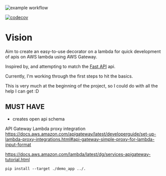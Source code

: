 ![example workflow](https://github.com/harvey251/pydantic-lambda-handler/actions/workflows/main.yml/badge.svg)

[![codecov](https://codecov.io/gh/harvey251/pydantic-lambda-handler/branch/main/graph/badge.svg?token=PX0GRFCYQE)](https://codecov.io/gh/harvey251/pydantic-lambda-handler)

# Vision

Aim to create an easy-to-use decorator on a lambda for quick development of apis on AWS lambda using AWS Gateway.

Inspired by, and attempting to match the [Fast API](https://fastapi.tiangolo.com) api.

Currently, I'm working through the first steps to hit the basics.

This is very much at the beginning of the project, so I could do with all the help I can get :D

## MUST HAVE
* creates open api schema

API Gateway Lambda proxy integration
https://docs.aws.amazon.com/apigateway/latest/developerguide/set-up-lambda-proxy-integrations.html#api-gateway-simple-proxy-for-lambda-input-format

https://docs.aws.amazon.com/lambda/latest/dg/services-apigateway-tutorial.html

```commandline
pip install --target ./demo_app ../.
```
